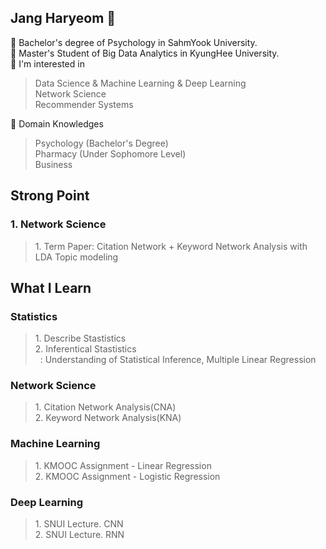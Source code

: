 ## Jang Haryeom 👋
📌 Bachelor's degree of Psychology in SahmYook University. </br>
📌 Master's Student of Big Data Analytics in KyungHee University. </br>
📌 I'm interested in
<blockquote>
Data Science & Machine Learning & Deep Learning</br>
Network Science</br>
Recommender Systems</br>
</blockquote>

📌 Domain Knowledges
<blockquote>
Psychology (Bachelor's Degree)</br>
Pharmacy (Under Sophomore Level)</br>
Business
</blockquote>


## Strong Point
### 1. Network Science
<blockquote>
  1. Term Paper: Citation Network + Keyword Network Analysis with LDA Topic modeling </br>
  
  
</blockquote>

## What I Learn
### Statistics
<blockquote>
  1. Describe Stastistics</br>
  2. Inferentical Stastistics</br>
  &nbsp;&nbsp;: Understanding of Statistical Inference, Multiple Linear Regression
  
  

</blockquote>

### Network Science
<blockquote>
  1. Citation Network Analysis(CNA)</br>
  2. Keyword Network Analysis(KNA)</br>


</blockquote>

### Machine Learning
<blockquote>
  1. KMOOC Assignment - Linear Regression</br>
  2. KMOOC Assignment - Logistic Regression</br>


</blockquote>

### Deep Learning
<blockquote>
  1. SNUI Lecture. CNN</br>
  2. SNUI Lecture. RNN</br>


</blockquote>
<!--
**CocoRoF/CocoRoF** is a ✨ _special_ ✨ repository because its `README.md` (this file) appears on your GitHub profile.

Here are some ideas to get you started:

- 🔭 I’m currently working on ...
- 🌱 I’m currently learning ...
- 👯 I’m looking to collaborate on ...
- 🤔 I’m looking for help with ...
- 💬 Ask me about ...
- 📫 How to reach me: ...
- 😄 Pronouns: ...
- ⚡ Fun fact: ...
-->

